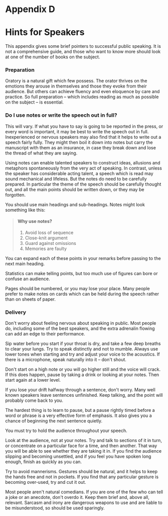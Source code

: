 # Appendix D

# Hints for Speakers

This appendix gives some brief pointers to successful public speaking. It is not a comprehensive guide, and those who want to know more should look at one of the number of books on the subject.

### Preparation

Oratory is a natural gift which few possess. The orator thrives on the emotions they arouse in themselves and those they evoke from their audience. But others can achieve fluency and even eloquence by care and practice. So full preparation – which includes reading as much as possible on the subject – is essential.

### Do I use notes or write the speech out in full?

This will vary. If what you have to say is going to be reported in the press, or every word is important, it may be best to write the speech out in full. Inexperienced or nervous speakers may also find that it helps to write out a speech fairly fully. They might then boil it down into notes but carry the manuscript with them as an insurance, in case they break down and lose the thread of what they are saying.

Using notes can enable talented speakers to construct ideas, allusions and metaphors spontaneously from the very act of speaking. In contrast, unless the speaker has considerable acting talent, a speech which is read may sound mechanical and lifeless. But the notes do need to be carefully prepared. In particular the theme of the speech should be carefully thought out, and all the main points should be written down, or they may be forgotten.

You should use main headings and sub-headings. Notes might look something like this:

> #### Why use notes?
> 1. Avoid loss of sequence
> 2. Close-knit argument
> 3. Guard against omissions
> 4. Memories are faulty

You can expand each of these points in your remarks before passing to the next main heading.

Statistics can make telling points, but too much use of figures can bore or confuse an audience.

Pages should be numbered, or you may lose your place. Many people prefer to make notes on cards which can be held during the speech rather than on sheets of paper.

### Delivery

Don't worry about feeling nervous about speaking in public. Most people do, including some of the best speakers, and the extra adrenalin flowing can add an edge to their performance.

Sip water before you start if your throat is dry, and take a few deep breaths to clear your lungs. Try to speak distinctly and not to mumble. Always use lower tones when starting and try and adjust your voice to the acoustics. If there is a microphone, speak naturally into it – don't shout.

Don't start on a high note or you will go higher still and the voice will crack. If this does happen, pause by taking a drink or looking at your notes. Then start again at a lower level.

If you lose your drift halfway through a sentence, don't worry. Many well known speakers leave sentences unfinished. Keep talking, and the point will probably come back to you.

The hardest thing is to learn to pause, but a pause rightly timed before a word or phrase is a very effective form of emphasis. It also gives you a chance of beginning the next sentence quietly.

You must try to hold the audience throughout your speech.

Look at the audience, not at your notes. Try and talk to sections of it in turn, or concentrate on a particular face for a time, and then another. That way you will be able to see whether they are taking it in. If you find the audience slipping and becoming unsettled, and if you feel you have spoken long enough, finish as quickly as you can.

Try to avoid mannerisms. Gestures should be natural, and it helps to keep the hands free and not in pockets. If you find that any particular gesture is becoming over-used, try and cut it out.

Most people aren't natural comedians. If you are one of the few who can tell a joke or an anecdote, don't overdo it. Keep them brief and, above all, relevant. Sarcasm and irony are dangerous weapons to use and are liable to be misunderstood, so should be used sparingly.
